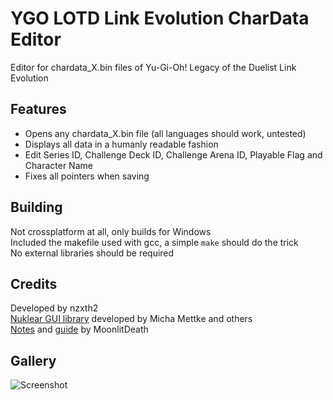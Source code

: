 # YGO LOTD Link Evolution CharData Editor
 Editor for chardata_X.bin files of Yu-Gi-Oh! Legacy of the Duelist Link Evolution

## Features
 - Opens any chardata_X.bin file (all languages should work, untested)
 - Displays all data in a humanly readable fashion
 - Edit Series ID, Challenge Deck ID, Challenge Arena ID, Playable Flag and Character Name
 - Fixes all pointers when saving
 
## Building
  Not crossplatform at all, only builds for Windows  
  Included the makefile used with gcc, a simple `make` should do the trick  
  No external libraries should be required

## Credits
 Developed by nzxth2  
 [Nuklear GUI library](https://github.com/Immediate-Mode-UI/Nuklear) developed by Micha Mettke and others  
 [Notes](https://github.com/MoonlitDeath/Legacy-of-the-Duelist-notes/wiki) and [guide](https://github.com/MoonlitDeath/Link-Evolution-Editing-Guide/wiki) by MoonlitDeath

## Gallery
 ![Screenshot](https://i.imgur.com/bef11jf.png)